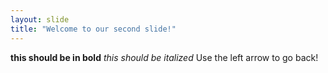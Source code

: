 ```yaml
---
layout: slide
title: "Welcome to our second slide!"
---
```

__this should be in bold__
_this should be italized_
Use the left arrow to go back!
